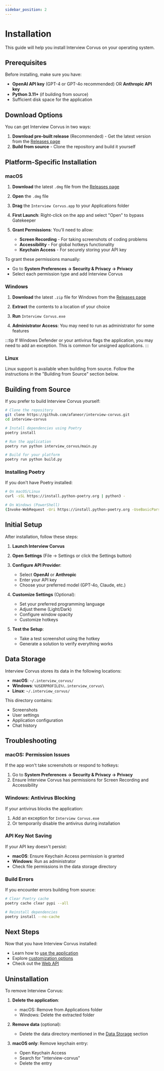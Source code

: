 ```yaml
---
sidebar_position: 2
---
```


# Installation

This guide will help you install Interview Corvus on your operating system.

## Prerequisites

Before installing, make sure you have:

- **OpenAI API key** (GPT-4 or GPT-4o recommended) OR **Anthropic API key**
- **Python 3.11+** (if building from source)
- Sufficient disk space for the application

## Download Options

You can get Interview Corvus in two ways:

1. **Download pre-built release** (Recommended) - Get the latest version from the [Releases page](https://github.com/afaneor/interview-corvus/releases)
2. **Build from source** - Clone the repository and build it yourself

## Platform-Specific Installation

### macOS

1. **Download** the latest `.dmg` file from the [Releases page](https://github.com/afaneor/interview-corvus/releases)

2. **Open** the `.dmg` file

3. **Drag** the `Interview Corvus.app` to your Applications folder

4. **First Launch**: Right-click on the app and select "Open" to bypass Gatekeeper

5. **Grant Permissions**: You'll need to allow:
   - **Screen Recording** - For taking screenshots of coding problems
   - **Accessibility** - For global hotkeys functionality
   - **Keychain Access** - For securely storing your API key

To grant these permissions manually:
- Go to **System Preferences → Security & Privacy → Privacy**
- Select each permission type and add Interview Corvus

### Windows

1. **Download** the latest `.zip` file for Windows from the [Releases page](https://github.com/afaneor/interview-corvus/releases)

2. **Extract** the contents to a location of your choice

3. **Run** `Interview Corvus.exe`

4. **Administrator Access**: You may need to run as administrator for some features

:::tip
If Windows Defender or your antivirus flags the application, you may need to add an exception. This is common for unsigned applications.
:::

### Linux

Linux support is available when building from source. Follow the instructions in the "Building from Source" section below.

## Building from Source

If you prefer to build Interview Corvus yourself:

```bash
# Clone the repository
git clone https://github.com/afaneor/interview-corvus.git
cd interview-corvus

# Install dependencies using Poetry
poetry install

# Run the application
poetry run python interview_corvus/main.py

# Build for your platform
poetry run python build.py
```

### Installing Poetry

If you don't have Poetry installed:

```bash
# On macOS/Linux
curl -sSL https://install.python-poetry.org | python3 -

# On Windows (PowerShell)
(Invoke-WebRequest -Uri https://install.python-poetry.org -UseBasicParsing).Content | python -
```

## Initial Setup

After installation, follow these steps:

1. **Launch Interview Corvus**

2. **Open Settings** (File → Settings or click the Settings button)

3. **Configure API Provider**:
   - Select **OpenAI** or **Anthropic**
   - Enter your API key
   - Choose your preferred model (GPT-4o, Claude, etc.)

4. **Customize Settings** (Optional):
   - Set your preferred programming language
   - Adjust theme (Light/Dark)
   - Configure window opacity
   - Customize hotkeys

5. **Test the Setup**:
   - Take a test screenshot using the hotkey
   - Generate a solution to verify everything works

## Data Storage

Interview Corvus stores its data in the following locations:

- **macOS**: `~/.interview_corvus/`
- **Windows**: `%USERPROFILE%\.interview_corvus\`
- **Linux**: `~/.interview_corvus/`

This directory contains:
- Screenshots
- User settings
- Application configuration
- Chat history

## Troubleshooting

### macOS: Permission Issues

If the app won't take screenshots or respond to hotkeys:
1. Go to **System Preferences → Security & Privacy → Privacy**
2. Ensure Interview Corvus has permissions for Screen Recording and Accessibility

### Windows: Antivirus Blocking

If your antivirus blocks the application:
1. Add an exception for `Interview Corvus.exe`
2. Or temporarily disable the antivirus during installation

### API Key Not Saving

If your API key doesn't persist:
- **macOS**: Ensure Keychain Access permission is granted
- **Windows**: Run as administrator
- Check file permissions in the data storage directory

### Build Errors

If you encounter errors building from source:
```bash
# Clear Poetry cache
poetry cache clear pypi --all

# Reinstall dependencies
poetry install --no-cache
```

## Next Steps

Now that you have Interview Corvus installed:

- Learn how to [use the application](./usage/getting-started.md)
- Explore [customization options](./customization/overview.md)
- Check out the [Web API](./api/overview.md)

## Uninstallation

To remove Interview Corvus:

1. **Delete the application**:
   - macOS: Remove from Applications folder
   - Windows: Delete the extracted folder

2. **Remove data** (optional):
   - Delete the data directory mentioned in the [Data Storage](#data-storage) section

3. **macOS only**: Remove keychain entry:
   - Open Keychain Access
   - Search for "interview-corvus"
   - Delete the entry
